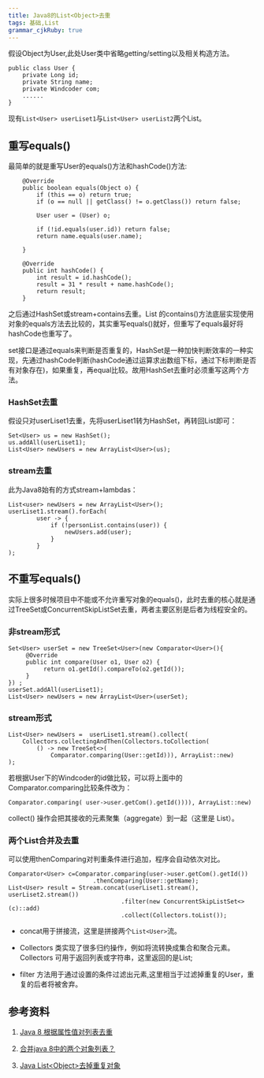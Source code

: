 ```yaml
---
title: Java8的List<Object>去重
tags: 基础,List
grammar_cjkRuby: true
---
```

假设Object为User,此处User类中省略getting/setting以及相关构造方法。
```
public class User {
	private Long id;
	private String name;
	private Windcoder com;
	......
}
```
现有```List<User> userLiset1```与```List<User> userList2```两个List。
## 重写equals()
最简单的就是重写User的equals()方法和hashCode()方法:
```
    @Override
    public boolean equals(Object o) {
        if (this == o) return true;
        if (o == null || getClass() != o.getClass()) return false;

        User user = (User) o;

        if (!id.equals(user.id)) return false;
        return name.equals(user.name);

    }

    @Override
    public int hashCode() {
        int result = id.hashCode();
        result = 31 * result + name.hashCode();
        return result;
    }
```
之后通过HashSet或stream+contains去重。List 的contains()方法底层实现使用对象的equals方法去比较的，其实重写equals()就好，但重写了equals最好将hashCode也重写了。

set接口是通过equals来判断是否重复的，HashSet是一种加快判断效率的一种实现，先通过hashCode判断(hashCode通过运算求出数组下标，通过下标判断是否有对象存在)，如果重复，再equal比较。故用HashSet去重时必须重写这两个方法。

### HashSet去重
假设只对userLiset1去重，先将userLiset1转为HashSet，再转回List即可：
```
Set<User> us = new HashSet();
us.addAll(userLiset1);
List<User> newUsers = new ArrayList<User>(us);
```
### stream去重
此为Java8始有的方式stream+lambdas：
```
List<user> newUsers = new ArrayList<User>();
userLiset1.stream().forEach(
		user -> {
			if (!personList.contains(user)) {
				newUsers.add(user);
			}
		}
);
```
## 不重写equals()

实际上很多时候项目中不能或不允许重写对象的equals()，此时去重的核心就是通过TreeSet或ConcurrentSkipListSet去重，两者主要区别是后者为线程安全的。

### 非stream形式
```
Set<User> userSet = new TreeSet<User>(new Comparator<User>(){
	 @Override
	 public int compare(User o1, User o2) {
		  return o1.getId().compareTo(o2.getId()); 
	 }
}) ;
userSet.addAll(userLiset1);
List<User> newUsers = new ArrayList<User>(userSet);
```
### stream形式
```
List<User> newUsers =  userLiset1.stream().collect(
	Collectors.collectingAndThen(Collectors.toCollection(
		() -> new TreeSet<>(
			Comparator.comparing(User::getId))), ArrayList::new)
);
```
若根据User下的Windcoder的id做比较，可以将上面中的Comparator.comparing比较条件改为：
```
Comparator.comparing( user->user.getCom().getId()))), ArrayList::new)
```
collect() 操作会把其接收的元素聚集（aggregate）到一起（这里是 List）。

### 两个List合并及去重
可以使用thenComparing对判重条件进行追加，程序会自动依次对比。
```
Comparator<User> c=Comparator.comparing(user->user.getCom().getId())
						.thenComparing(User::getName);
List<User> result = Stream.concat(userLiset1.stream(), userLiset2.stream())
    			                .filter(new ConcurrentSkipListSet<>(c)::add)
    			                .collect(Collectors.toList());
```
- concat用于拼接流，这里是拼接两个```List<User>```流。

- Collectors 类实现了很多归约操作，例如将流转换成集合和聚合元素。Collectors 可用于返回列表或字符串，这里返回的是List;

- filter 方法用于通过设置的条件过滤出元素,这里相当于过滤掉重复的User，重复的后者将被舍弃。

## 参考资料

1. [Java 8 根据属性值对列表去重](https://blog.csdn.net/wang704987562/article/details/79300393)

2. [合并java 8中的两个对象列表？](https://cloud.tencent.com/developer/ask/51866)

3. [Java List\<Object\>去掉重复对象](https://blog.csdn.net/bestxiaok/article/details/75087649)
